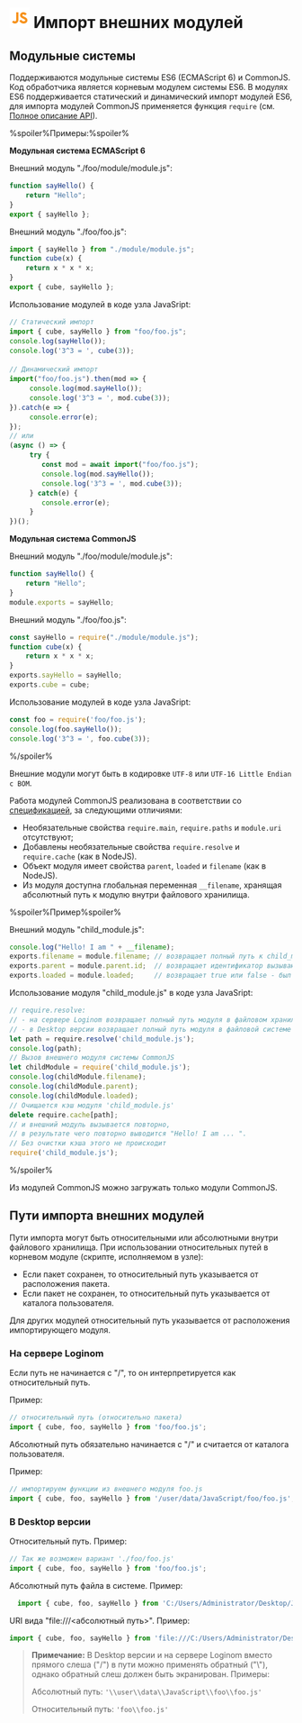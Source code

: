 # ![](../../../media/app/icons/component-18/component-default-55.svg) Импорт внешних модулей

## Модульные системы

Поддерживаются модульные системы ES6 (ECMAScript 6) и CommonJS. Код обработчика является корневым модулем системы ES6.
В модулях ES6 поддерживается статический и динамический импорт модулей ES6, для импорта модулей CommonJS применяется функция `require` (см. [Полное описание API](./api-description.md)).

%spoiler%Примеры:%spoiler%

**Модульная система ECMAScript 6**

Внешний модуль "./foo/module/module.js":

```javascript
function sayHello() {
    return "Hello";
}
export { sayHello };
```

Внешний модуль "./foo/foo.js":

```javascript
import { sayHello } from "./module/module.js";
function cube(x) {
    return x * x * x;
}
export { cube, sayHello };
```

Использование модулей в коде узла JavaSript:
```javascript
// Статический импорт
import { cube, sayHello } from "foo/foo.js";
console.log(sayHello());
console.log('3^3 = ', cube(3));

// Динамический импорт
import("foo/foo.js").then(mod => {
     console.log(mod.sayHello());
     console.log('3^3 = ', mod.cube(3));
}).catch(e => {
     console.error(e);
});
// или
(async () => {
     try {
        const mod = await import("foo/foo.js");
        console.log(mod.sayHello());
        console.log('3^3 = ', mod.cube(3));
     } catch(e) {
        console.error(e);
     }
})();
```

**Модульная система CommonJS**

Внешний модуль "./foo/module/module.js":

```javascript
function sayHello() {
    return "Hello";
}
module.exports = sayHello;
```

Внешний модуль "./foo/foo.js":

```javascript
const sayHello = require("./module/module.js");
function cube(x) {
    return x * x * x;
}
exports.sayHello = sayHello;
exports.cube = cube;
```

Использование модулей в коде узла JavaSript:

```javascript
const foo = require('foo/foo.js');
console.log(foo.sayHello());
console.log('3^3 = ', foo.cube(3));
```

%/spoiler%

Внешние модули могут быть в кодировке `UTF-8` или `UTF-16 Little Endian с BOM`.

Работа модулей CommonJS реализована в соответствии со [спецификацией](http://wiki.commonjs.org/wiki/Modules/1.1.1), за следующими отличиями:

- Необязательные свойства `require.main`, `require.paths` и `module.uri` отсутствуют;
- Добавлены необязательные свойства `require.resolve` и `require.cache` (как в NodeJS).
- Объект модуля имеет свойства `parent`, `loaded` и `filename` (как в NodeJS).
- Из модуля доступна глобальная переменная `__filename`, хранящая абсолютный путь к модулю внутри файлового хранилища.

%spoiler%Пример%spoiler%

Внешний модуль "child_module.js":

```javascript
console.log("Hello! I am " + __filename);
exports.filename = module.filename; // возвращает полный путь к child_module.js
exports.parent = module.parent.id;  // возвращает идентификатор вызывающего модуля
exports.loaded = module.loaded;     // возвращает true или false - был ли загружен модуль
```
Использование модуля "child_module.js" в коде узла JavaSript:

```javascript
// require.resolve:
// - на сервере Loginom возвращает полный путь модуля в файловом хранилище
// - в Desktop версии возвращает полный путь модуля в файловой системе
let path = require.resolve('child_module.js');
console.log(path);
// Вызов внешнего модуля системы CommonJS
let childModule = require('child_module.js');
console.log(childModule.filename);
console.log(childModule.parent);
console.log(childModule.loaded);
// Очищается кэш модуля 'child_module.js'
delete require.cache[path];
// и внешний модуль вызывается повторно,
// в результате чего повторно выводится "Hello! I am ... ".
// Без очистки кэша этого не происходит
require('child_module.js');
```

%/spoiler%

Из модулей CommonJS можно загружать только модули CommonJS.

## Пути импорта внешних модулей

Пути импорта могут быть относительными или абсолютными внутри файлового хранилища. При использовании относительных путей в корневом модуле (скрипте, исполняемом в узле):

- Если пакет сохранен, то относительный путь указывается от расположения пакета.
- Если пакет не сохранен, то относительный путь указывается от каталога пользователя.

Для других модулей относительный путь указывается от расположения импортирующего модуля.

### На сервере Loginom

Если путь не начинается с "/", то он интерпретируется как относительный путь.

Пример:

```javascript
// относительный путь (относительно пакета)
import { cube, foo, sayHello } from 'foo/foo.js';
```

Абсолютный путь обязательно начинается с "/" и считается от каталога пользователя.

Пример:

```javascript
// импортируем функции из внешнего модуля foo.js
import { cube, foo, sayHello } from '/user/data/JavaScript/foo/foo.js';
```

### В Desktop версии

Относительный путь. Пример:

```javascript
// Так же возможен вариант './foo/foo.js'
import { cube, foo, sayHello } from 'foo/foo.js';
```

Абсолютный путь файла в системе. Пример:

```javascript
  import { cube, foo, sayHello } from 'C:/Users/Administrator/Desktop/JavaScript/foo/foo.js';
```

URI вида "file:///<абсолютный путь>". Пример:

```javascript
import { cube, foo, sayHello } from 'file:///C:/Users/Administrator/Desktop/JavaScript/foo/foo.js';
```

> **Примечание:** В Desktop версии и на сервере Loginom вместо прямого слеша ("/") в пути можно применять обратный ("\\"), однако обратный слеш должен быть экранирован.
> Примеры:
>
> Абсолютный путь: `'\\user\\data\\JavaScript\\foo\\foo.js'`
>
> Относительный путь: `'foo\\foo.js'`
